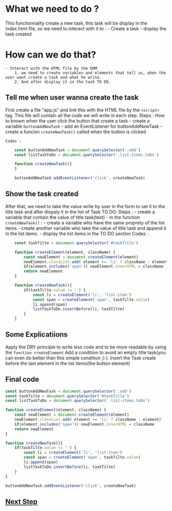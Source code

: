 # What we need to do ?
This functionnality create a new task, this task will be display in the index.html file, so we need to interact with it to : 
    - Create a task
    - display the task created

# How can we do that?
    - Interact with the HTML file by the DOM
        1. we need to create variables and elements that tell us, when the user want create a task and what he write. 
        2. And after display it in the task TO DO.

## Tell me when user wanna create the task
First create a file "app.js" and link this with the HTML file by the `<script>` tag. This file will contain all the code we will write in each step. 
    Steps :
    How to known when the user click the button that create a task
    - create a variable `buttonAddNewTask`
    - add an EventListener for buttonAddNewTask
    - create a funcion ``createNewTask()`` called when the button is clicked

    Codes :
```js
    const buttonAddNewTask = document.querySelector('.add')
    const listTaskToDo = document.querySelector('.list-items.toDo')

    function createNewTask(){
    }

    buttonAddNewTask.addEventListener('click', createNewTask)
```

## Show the task created
After that, we need to take the value write by user in the form to set it to the title task and after dispaly it in the list of Task TO DO:
    Steps :
    - create a variable that contain the value of title task(text)
    - in the function ``createNewTask()`` :
        - create a variable who have the same proprety of the list items
        - create another variable who take the value of title task and append it in the list items.
        - display the list items in the TO DO section
    Codes :
```js
    const taskTilte = document.querySelector('#taskTitle')

    function createElement(element, className) {
        const newElement = document.createElement(element)
        newElement.classList.add( element == 'li' ? className : element)
        if(element.includes('span')) newElement.innerHTML = className
        return newElement
    }

    function createNewTask(){
        if(taskTilte.value != '') {
            const li = createElement('li', 'list-item')
            const span = createElement('span', taskTilte.value)
            li.append(span)
            listTaskToDo.insertBefore(li, taskTilte)
        }
    }
```
## Some Explicatiions 
Apply the DRY principle to write less code and to be more readable by using the ``function createElement``
Add a condition to avoid an empty title task(you can even do better than this simple condition ;) ).
Insert the Task create before the last element in the list items(the button element)

## Final code
```js
const buttonAddNewTask = document.querySelector('.add')
const taskTilte = document.querySelector('#taskTitle')
const listTaskToDo = document.querySelector('.list-items.toDo')

function createElement(element, className) {
    const newElement = document.createElement(element)
    newElement.classList.add( element == 'li' ? className : element)
    if(element.includes('span')) newElement.innerHTML = className
    return newElement
}

function createNewTask(){
    if(taskTilte.value != '') {
        const li = createElement('li', 'list-item')
        const span = createElement('span', taskTilte.value)
        li.append(span)
        listTaskToDo.insertBefore(li, taskTilte)
    }
}

buttonAddNewTask.addEventListener('click', createNewTask)
```

## [Next Step](deleteTask.md)